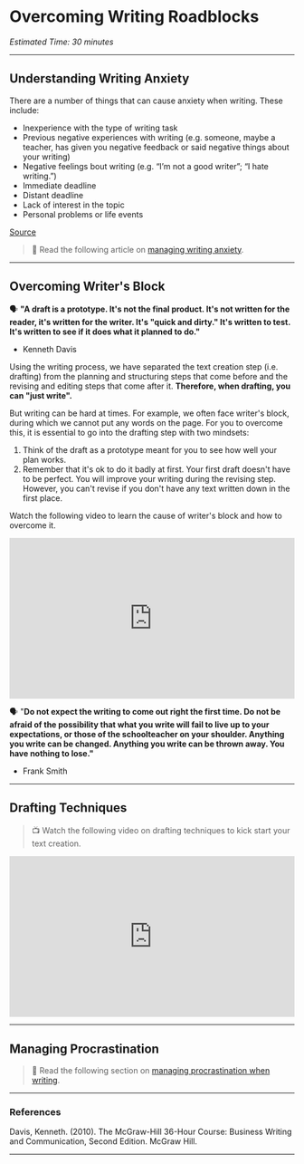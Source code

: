 # Overcoming Writing Roadblocks

*Estimated Time: 30 minutes*

---

## Understanding Writing Anxiety

<aside>
There are a number of things that can cause anxiety when writing. These include:

- Inexperience with the type of writing task
- Previous negative experiences with writing (e.g. someone, maybe a teacher, has given you negative feedback or said negative things about your writing)
- Negative feelings bout writing (e.g. “I’m not a good writer”; “I hate writing.”)
- Immediate deadline
- Distant deadline
- Lack of interest in the topic
- Personal problems or life events

[Source](https://openoregon.pressbooks.pub/wrd/chapter/overcoming-writing-anxiety-and-writers-block/)

</aside>
  
> 📖 Read the following article on [managing writing anxiety](https://openoregon.pressbooks.pub/wrd/chapter/overcoming-writing-anxiety-and-writers-block/).

---

## Overcoming Writer's Block

<aside>


🗣 **"A draft is a prototype. It's not the final product. It's not written for the reader, it's written for the writer. It's "quick and dirty." It's written to test. It's written to see if it does what it planned to do."**

- Kenneth Davis
</aside>

Using the writing process, we have separated the text creation step (i.e. drafting) from the planning and structuring steps that come before and the revising and editing steps that come after it. **Therefore, when drafting, you can "just write".** 

But writing can be hard at times. For example, we often face writer's block, during which we cannot put any words on the page. For you to overcome this, it is essential to go into the drafting step with two mindsets:

1. Think of the draft as a prototype meant for you to see how well your plan works.
2. Remember that it's ok to do it badly at first. Your first draft doesn't have to be perfect. You will improve your writing during the revising step. However, you can't revise if you don't have any text written down in the first place.

<aside>


Watch the following video to learn the cause of writer's block and how to overcome it.

</aside>

<div style="position: relative; padding-bottom: 56.25%; height: 0;"><iframe src="https://www.youtube.com/embed/rcKtcXbjwD4" title="YouTube video player" frameborder="0" allow="accelerometer; autoplay; clipboard-write; encrypted-media; gyroscope; picture-in-picture" allowfullscreen style="position: absolute; top: 0; left: 0; width: 100%; height: 100%;"></iframe></div>


<aside>

🗣 "**Do not expect the writing to come out right the first time. Do not be afraid of the possibility that what you write will fail to live up to your expectations, or those of the schoolteacher on your shoulder. Anything you write can be changed. Anything you write can be thrown away. You have nothing to lose."**

- Frank Smith
</aside>

---

## Drafting Techniques

> 📺 Watch the following video on drafting techniques to kick start your text creation.
<div style="position: relative; padding-bottom: 56.25%; height: 0;"><iframe src="https://www.youtube.com/embed/tHuX4EsrBKU" title="YouTube video player" frameborder="0" allow="accelerometer; autoplay; clipboard-write; encrypted-media; gyroscope; picture-in-picture" allowfullscreen style="position: absolute; top: 0; left: 0; width: 100%; height: 100%;"></iframe></div>


---

## Managing Procrastination

> 📖 Read the following section on [managing procrastination when writing](https://openoregon.pressbooks.pub/wrd/chapter/procrastination/).

---

### References

Davis, Kenneth. (2010). The McGraw-Hill 36-Hour Course: Business Writing and Communication, Second Edition. McGraw Hill.

---
